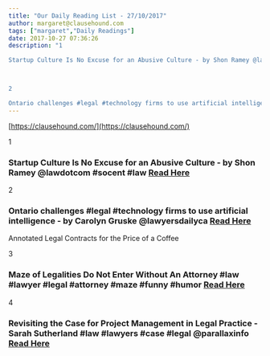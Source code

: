 ```yaml
---
title: "Our Daily Reading List - 27/10/2017"
author: margaret@clausehound.com
tags: ["margaret","Daily Readings"]
date: 2017-10-27 07:36:26
description: "1

Startup Culture Is No Excuse for an Abusive Culture - by Shon Ramey @lawdotcom #socent #law Read Here



2

Ontario challenges #legal #technology firms to use artificial intelligence - by Carolyn..."
---
```


[https://clausehound.com/](https://clausehound.com/)

1

### Startup Culture Is No Excuse for an Abusive Culture - by Shon Ramey @lawdotcom #socent #law [Read Here](https://goo.gl/8DkZv4)

2

### Ontario challenges #legal #technology firms to use artificial intelligence - by Carolyn Gruske @lawyersdailyca [Read Here](https://goo.gl/nGGX5K)

Annotated Legal Contracts
for the Price of a Coffee

3

### Maze of Legalities Do Not Enter Without An Attorney #law #lawyer #legal #attorney #maze #funny #humor [Read Here](https://www.pinterest.com/pin/443604632036906310/)

4

### Revisiting the Case for Project Management in Legal Practice - Sarah Sutherland #law #lawyers #case #legal @parallaxinfo [Read Here](http://www.slaw.ca/2017/10/18/revisiting-the-case-for-project-management-in-legal-practice/)